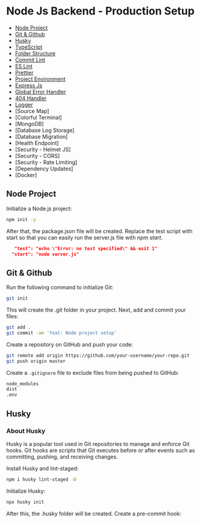# Node Js Backend - Production Setup

- [Node Project](#node-project)
- [Git & Github](#git--github)
- [Husky](#husky)
- [TypeScript](#typescript)
- [Folder Structure](#folder-structure)
- [Commit Lint](#commit-lint)
- [ES Lint](#es-lint)
- [Prettier](#prettier)
- [Project Environment](#project-environment)
- [Express Js](#express-js)
- [Global Error Handler](#global-error-handler)
- [404 Handler](#404-handler)
- [Logger](#logger)
- [Source Map]
- [Colorful Terminal]
- [MongoDB]
- [Database Log Storage]
- [Database Migration]
- [Health Endpoint]
- [Security - Helmet JS]
- [Security - CORS]
- [Security - Rate Limiting]
- [Dependency Updates]
- [Docker]

## Node Project

Initialize a Node.js project:

```bash
npm init -y
```

After that, the package.json file will be created. Replace the test script with start so that you can easily run the server.js file with _npm start_.

```json
   "test": "echo \"Error: no test specified\" && exit 1"
  "start": "node server.js"
```

## Git & Github

Run the following command to initialize Git:

```bash
git init
```

This will create the .git folder in your project. Next, add and commit your files:

```bash
git add .
git commit -am 'feat: Node project setup'
```

Create a repository on GitHub and push your code:

```bash
git remote add origin https://github.com/your-username/your-repo.git
git push origin master
```

Create a `.gitignore` file to exclude files from being pushed to GitHub:

```sh
node_modules
dist
.env
```

## Husky

### About Husky

Husky is a popular tool used in Git repositories to manage and enforce Git hooks. Git hooks are scripts that Git executes before or after events such as committing, pushing, and receiving changes.

Install Husky and lint-staged:

```bash
npm i husky lint-staged -D
```

Initialize Husky:

```bash
npx husky init
```

After this, the .husky folder will be created. Create a pre-commit hook:
